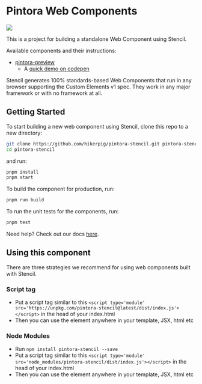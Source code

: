 # Pintora Web Components

[![](https://img.shields.io/npm/v/pintora-stencil?color=ff8150&label=pintora-stencil)](https://www.npmjs.com/package/pintora-stencil)


This is a project for building a standalone Web Component using Stencil.

Available components and their instructions:

- [pintora-preview](https://github.com/hikerpig/pintora-stencil/tree/main/src/components/pintora-preview)
  - A [quick demo on codepen](https://codepen.io/hikerpig/pen/xxYwXWM)

Stencil generates 100% standards-based Web Components that run in any browser supporting the Custom Elements v1 spec. They work in any major framework or with no framework at all.

## Getting Started

To start building a new web component using Stencil, clone this repo to a new directory:

```bash
git clone https://github.com/hikerpig/pintora-stencil.git pintora-stencil
cd pintora-stencil
```

and run:

```bash
pnpm install
pnpm start
```

To build the component for production, run:

```bash
pnpm run build
```

To run the unit tests for the components, run:

```bash
pnpm test
```

Need help? Check out our docs [here](https://stenciljs.com/docs/my-first-component).

## Using this component

There are three strategies we recommend for using web components built with Stencil.

### Script tag

- Put a script tag similar to this `<script type='module' src='https://unpkg.com/pintora-stencil@latest/dist/index.js'></script>` in the head of your index.html
- Then you can use the element anywhere in your template, JSX, html etc

### Node Modules

- Run `npm install pintora-stencil --save`
- Put a script tag similar to this `<script type='module' src='node_modules/pintora-stencil/dist/index.js'></script>` in the head of your index.html
- Then you can use the element anywhere in your template, JSX, html etc
